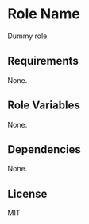 # Role Name

Dummy role.

## Requirements

None.

## Role Variables

None.

## Dependencies

None.

## License

MIT
